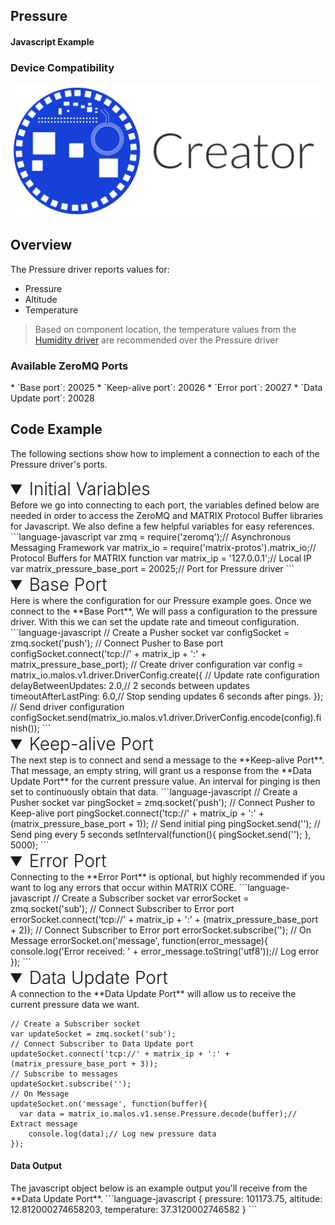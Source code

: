 <h2 style="padding-top:0">Pressure</h2>
<h4 style="padding-top:0">Javascript Example</h4>

### Device Compatibility
<img class="creator-compatibility-icon" src="../../img/creator-icon.svg">

## Overview

The Pressure driver reports values for:

* Pressure
* Altitude
* Temperature

>Based on component location, the temperature values from the [Humidity driver](./humidity) are recommended over the Pressure driver

<h3 style="padding-top:0">Available ZeroMQ Ports</h3>
* `Base port`: 20025
* `Keep-alive port`: 20026
* `Error port`: 20027
* `Data Update port`: 20028


## Code Example
The following sections show how to implement a connection to each of the Pressure driver's ports.

<!-- Initial Variables -->
<details open>
<summary style="font-size: 1.75rem; font-weight: 300;">Initial Variables</summary>
Before we go into connecting to each port, the variables defined below are needed in order to access the ZeroMQ and MATRIX Protocol Buffer libraries for Javascript. We also define a few helpful variables for easy references.
```language-javascript
var zmq = require('zeromq');// Asynchronous Messaging Framework
var matrix_io = require('matrix-protos').matrix_io;// Protocol Buffers for MATRIX function
var matrix_ip = '127.0.0.1';// Local IP
var matrix_pressure_base_port = 20025;// Port for Pressure driver
```
</details>

<!-- Base PORT -->
<details open>
<summary style="font-size: 1.75rem; font-weight: 300;">Base Port</summary>
Here is where the configuration for our Pressure example goes. Once we connect to the **Base Port**, We will pass a configuration to the pressure driver. With this we can set the update rate and timeout configuration.
```language-javascript
// Create a Pusher socket
var configSocket = zmq.socket('push');
// Connect Pusher to Base port
configSocket.connect('tcp://' + matrix_ip + ':' + matrix_pressure_base_port);
// Create driver configuration
var config = matrix_io.malos.v1.driver.DriverConfig.create({
  // Update rate configuration
  delayBetweenUpdates: 2.0,// 2 seconds between updates
  timeoutAfterLastPing: 6.0,// Stop sending updates 6 seconds after pings.
});
// Send driver configuration
configSocket.send(matrix_io.malos.v1.driver.DriverConfig.encode(config).finish());
```
</details>

<!-- Keep-alive PORT -->
<details open>
<summary style="font-size: 1.75rem; font-weight: 300;">Keep-alive Port</summary>
The next step is to connect and send a message to the **Keep-alive Port**. That message, an empty string, will grant us a response from the **Data Update Port** for the current pressure value. An interval for pinging is then set to continuously obtain that data.
```language-javascript
// Create a Pusher socket
var pingSocket = zmq.socket('push');
// Connect Pusher to Keep-alive port
pingSocket.connect('tcp://' + matrix_ip + ':' + (matrix_pressure_base_port + 1));
// Send initial ping
pingSocket.send('');
// Send ping every 5 seconds
setInterval(function(){
  pingSocket.send('');
}, 5000);
```
</details>

<!-- Error PORT -->
<details open>
<summary style="font-size: 1.75rem; font-weight: 300;">Error Port</summary>
Connecting to the **Error Port** is optional, but highly recommended if you want to log any errors that occur within MATRIX CORE.
```language-javascript
// Create a Subscriber socket
var errorSocket = zmq.socket('sub');
// Connect Subscriber to Error port
errorSocket.connect('tcp://' + matrix_ip + ':' + (matrix_pressure_base_port + 2));
// Connect Subscriber to Error port
errorSocket.subscribe('');
// On Message
errorSocket.on('message', function(error_message){
  console.log('Error received: ' + error_message.toString('utf8'));// Log error
});
```
</details>

<!-- Data Update PORT -->
<details open>
<summary style="font-size: 1.75rem; font-weight: 300;">Data Update Port</summary>
A connection to the **Data Update Port** will allow us to receive the current pressure data we want.

```language-javascript
// Create a Subscriber socket
var updateSocket = zmq.socket('sub');
// Connect Subscriber to Data Update port
updateSocket.connect('tcp://' + matrix_ip + ':' + (matrix_pressure_base_port + 3));
// Subscribe to messages
updateSocket.subscribe('');
// On Message
updateSocket.on('message', function(buffer){
  var data = matrix_io.malos.v1.sense.Pressure.decode(buffer);// Extract message
	console.log(data);// Log new pressure data
});
```
<h4>Data Output</h4>
The javascript object below is an example output you'll receive from the **Data Update Port**.
```language-javascript
{
  pressure: 101173.75,
  altitude: 12.812000274658203,
  temperature: 37.3120002746582 
}
```
</details>